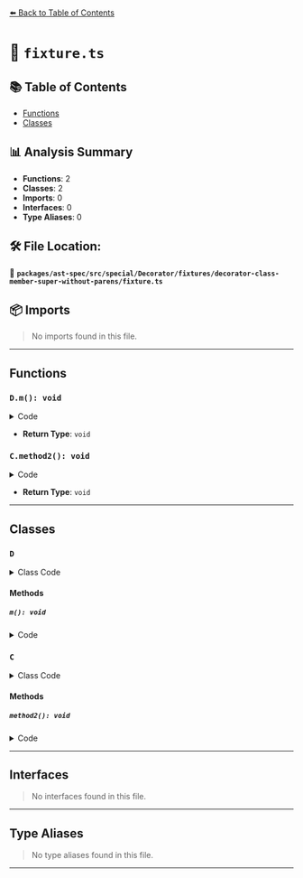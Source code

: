 [⬅️ Back to Table of Contents](../../../../../../../index.md)

# 📄 `fixture.ts`

## 📚 Table of Contents

- [Functions](#functions)
- [Classes](#classes)

## 📊 Analysis Summary

- **Functions**: 2
- **Classes**: 2
- **Imports**: 0
- **Interfaces**: 0
- **Type Aliases**: 0

## 🛠️ File Location:
📂 **`packages/ast-spec/src/special/Decorator/fixtures/decorator-class-member-super-without-parens/fixture.ts`**

## 📦 Imports

> No imports found in this file.


---

## Functions

### `D.m(): void`

<details><summary>Code</summary>

```ts
m() {
    class C {
      @(super.decorate) // note the lack of parentheses
      method2() {}
    }
  }
```
</details>

- **Return Type**: `void`
### `C.method2(): void`

<details><summary>Code</summary>

```ts
@(super.decorate) // note the lack of parentheses
      method2() {}
```
</details>

- **Return Type**: `void`

---

## Classes

### `D`

<details><summary>Class Code</summary>

```ts
class D extends DecoratorProvider {
  m() {
    class C {
      @(super.decorate) // note the lack of parentheses
      method2() {}
    }
  }
}
```
</details>

#### Methods

##### `m(): void`

<details><summary>Code</summary>

```ts
m() {
    class C {
      @(super.decorate) // note the lack of parentheses
      method2() {}
    }
  }
```
</details>

### `C`

<details><summary>Class Code</summary>

```ts
class C {
      @(super.decorate) // note the lack of parentheses
      method2() {}
    }
```
</details>

#### Methods

##### `method2(): void`

<details><summary>Code</summary>

```ts
@(super.decorate) // note the lack of parentheses
      method2() {}
```
</details>


---

## Interfaces

> No interfaces found in this file.


---

## Type Aliases

> No type aliases found in this file.


---